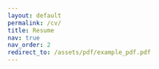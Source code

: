```yaml
---
layout: default
permalink: /cv/
title: Resume
nav: true
nav_order: 2
redirect_to: /assets/pdf/example_pdf.pdf
---
```

